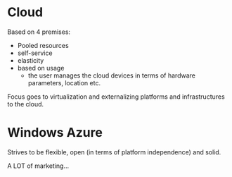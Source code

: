 Cloud
===
Based on 4 premises:
 - Pooled resources
 - self-service
 - elasticity
 - based on usage
    - the user manages the cloud devices in terms of hardware parameters, location etc.

Focus goes to virtualization and externalizing platforms and infrastructures to the cloud.

Windows Azure
===
Strives to be flexible, open (in terms of platform independence) and solid.

A LOT of marketing...
